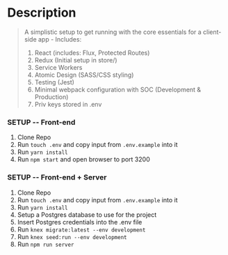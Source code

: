 # Description
> A simplistic setup to get running with the core essentials for a client-side app - Includes:
> 1. React (includes: Flux, Protected Routes)
> 2. Redux (Initial setup in store/)
> 3. Service Workers
> 4. Atomic Design (SASS/CSS styling)
> 5. Testing (Jest)
> 6. Minimal webpack configuration with SOC (Development & Production)
> 7. Priv keys stored in .env

### SETUP -- Front-end
1. Clone Repo
2. Run `touch .env` and copy input from `.env.example` into it
3. Run `yarn install`
4. Run `npm start` and open browser to port 3200

### SETUP -- Front-end + Server
1. Clone Repo
2. Run `touch .env` and copy input from `.env.example` into it
3. Run `yarn install`
4. Setup a Postgres database to use for the project
5. Insert Postgres credentials into the .env file 
6. Run `knex migrate:latest --env development`
7. Run `knex seed:run --env development`
8. Run `npm run server`